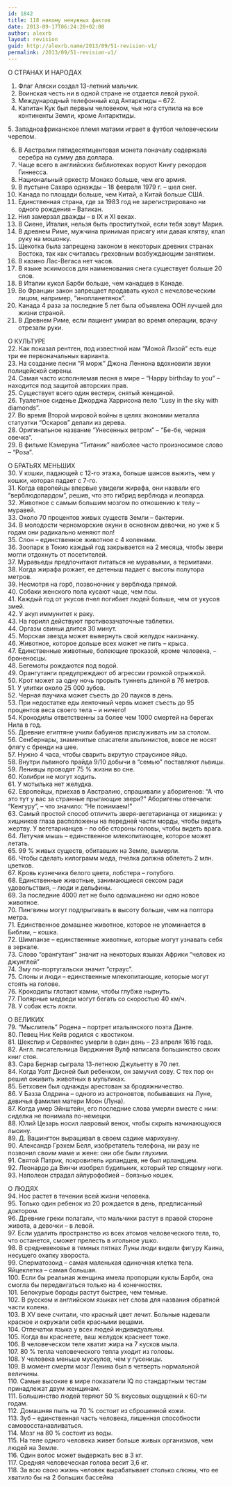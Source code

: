 ```yaml
---
id: 1842
title: 118 никому ненужных фактов
date: 2013-09-17T06:24:28+02:00
author: alexrb
layout: revision
guid: http://alexrb.name/2013/09/51-revision-v1/
permalink: /2013/09/51-revision-v1/
---
```

О СТРАНАХ И НАРОДАХ  
1. Флаг Аляски создал 13-летний мальчик.  
2. Воинская честь ни в одной стране не отдается левой рукой.  
3. Международный телефонный код Антарктиды &#8211; 672.  
4. Капитан Кук был первым человеком, чья нога ступила на все континенты Земли, кроме Антарктиды.  
<!--more-->5. Западноафриканское племя матами играет в футбол человеческим черепом.

  
6. В Австралии пятидесятицентовая монета поначалу содержала серебра на сумму два доллара.  
7. Чаще всего в английских библиотеках воруют Книгу рекордов Гиннесса.  
8. Национальный оркестр Монако больше, чем его армия.  
9. В пустыне Сахара однажды &#8211; 18 февраля 1979 г. &#8211; шел снег.  
10. Канада по площади больше, чем Китай, а Китай больше США.  
11. Единственная страна, где за 1983 год не зарегистрировано ни одного рождения &#8211; Ватикан.  
12. Нил замерзал дважды &#8211; в IX и XI веках.  
13. В Сиене, Италия, нельзя быть проституткой, если тебя зовут Мария.  
14. В древнем Риме, мужчина принимая присягу или давая клятву, клал руку на мошонку.  
15. Щекотка была запрещена законом в некоторых древних странах Востока, так как считалась греховным возбуждающим занятием.  
16. В казино Лас-Вегаса нет часов.  
17. В языке эскимосов для наименования снега существует больше 20 слов.  
18. В Италии кукол Барби больше, чем канадцев в Канаде.  
19. Во Франции закон запрещает продавать кукол с нечеловеческим лицом, например, &#8220;инопланетянок&#8221;.  
20. Канада 4 раза за последние 5 лет была объявлена ООН лучшей для жизни страной.  
21. В Древнем Риме, если пациент умирал во время операции, врачу отрезали руки.

О КУЛЬТУРЕ  
22. Как показал рентген, под известной нам &#8220;Моной Лизой&#8221; есть еще три ее первоначальных варианта.  
23. На создание песни &#8220;Я морж&#8221; Джона Леннона вдохновили звуки полицейской сирены.  
24. Самая часто исполняемая песня в мире &#8211; &#8220;Happy birthday to you&#8221; &#8211; находится под защитой авторских прав.  
25. Существует всего один вестерн, снятый женщиной.  
26. Туалетное сиденье Джорджа Харрисона пело &#8220;Lusy in the sky with diamonds&#8221;.  
27. Во время Второй мировой войны в целях экономии металла статуэтки &#8220;Оскаров&#8221; делали из дерева.  
28. Оригинальное название &#8220;Унесенных ветром&#8221; &#8211; &#8220;Бе-бе, черная овечка&#8221;.  
29. В фильме Кэмеруна &#8220;Титаник&#8221; наиболее часто произносимое слово &#8211; &#8220;Роза&#8221;.

О БРАТЬЯХ МЕНЬШИХ  
30. У кошки, падающей с 12-го этажа, больше шансов выжить, чем у кошки, которая падает с 7-го.  
31. Когда европейцы впервые увидели жирафа, они назвали его &#8220;верблюдопардом&#8221;, решив, что это гибрид верблюда и леопарда.  
32. Животное с самым большим мозгом по отношению к телу &#8211; муравей.  
33. Около 70 процентов живых существ Земли &#8211; бактерии.  
34. В молодости черноморские окуни в основном девочки, но уже к 5 годам они радикально меняют пол!  
35. Слон &#8211; единственное животное с 4 коленями.  
36. Зоопарк в Токио каждый год закрывается на 2 месяца, чтобы звери могли отдохнуть от посетителей.  
37. Муравьеды предпочитают питаться не муравьями, а термитами.  
38. Когда жирафа рожает, ее детеныш падает с высоты полутора метров.  
39. Несмотря на горб, позвоночник у верблюда прямой.  
40. Собаки женского пола кусают чаще, чем псы.  
41. Каждый год от укусов пчел погибает людей больше, чем от укусов змей.  
42. У акул иммунитет к раку.  
43. На горилл действуют противозачаточные таблетки.  
44. Оргазм свиньи длится 30 минут.  
45. Морская звезда может вывернуть свой желудок наизнанку.  
46. Животное, которое дольше всех может не пить &#8211; крыса.  
47. Единственные животные, болеющие проказой, кроме человека, &#8211; броненосцы.  
48. Бегемоты рождаются под водой.  
49. Орангутанги предупреждают об агрессии громкой отрыжкой.  
50. Крот может за одну ночь прорыть туннель длиной в 76 метров.  
51. У улитки около 25 000 зубов.  
52. Черная паучиха может съесть до 20 пауков в день.  
53. При недостатке еды ленточный червь может съесть до 95 процентов веса своего тела &#8211; и ничего!  
54. Крокодилы ответственны за более чем 1000 смертей на берегах Нила в год.  
55. Древние египтяне учили бабуинов прислуживать им за столом.  
56. Сенбернары, знаменитые спасатели альпинистов, вовсе не носят флягу с бренди на шее.  
57. Нужно 4 часа, чтобы сварить вкрутую страусиное яйцо.  
58. Внутри львиного прайда 9/10 добычи в &#8220;семью&#8221; поставляют львицы.  
59. Ленивцы проводят 75 % жизни во сне.  
60. Колибри не могут ходить.  
61. У мотылька нет желудка.  
62. Европейцы, приехав в Австралию, спрашивали у аборигенов: &#8220;А что это тут у вас за странные прыгающие звери?&#8221; Аборигены отвечали: &#8220;Кенгуру&#8221;, &#8211; что значило: &#8220;Не понимаем!&#8221;  
63. Самый простой способ отличить зверя-вегетарианца от хищника: у хищников глаза расположены на передней части морды, чтобы видеть жертву. У вегетарианцев &#8211; по обе стороны головы, чтобы видеть врага.  
64. Летучая мышь &#8211; единственное млекопитающее, которое может летать.  
65. 99 % живых существ, обитавших на Земле, вымерли.  
66. Чтобы сделать килограмм меда, пчелка должна облететь 2 млн. цветков.  
67. Кровь кузнечика белого цвета, лобстера &#8211; голубого.  
68. Единственные животные, занимающиеся сексом ради удовольствия, &#8211; люди и дельфины.  
69. За последние 4000 лет не было одомашнено ни одно новое животное.  
70. Пингвины могут подпрыгивать в высоту больше, чем на полтора метра.  
71. Единственное домашнее животное, которое не упоминается в Библии, &#8211; кошка.  
72. Шимпанзе &#8211; единственные животные, которые могут узнавать себя в зеркале.  
73. Слово &#8220;орангутанг&#8221; значит на некоторых языках Африки &#8220;человек из джунглей&#8221;  
74. Эму по-португальски значит &#8220;страус&#8221;.  
75. Слоны и люди &#8211; единственные млекопитающие, которые могут стоять на голове.  
76. Крокодилы глотают камни, чтобы глубже нырнуть.  
77. Полярные медведи могут бегать со скоростью 40 км/ч.  
78. У собак есть локти.

О ВЕЛИКИХ  
79. &#8220;Мыслитель&#8221; Родена &#8211; портрет итальянского поэта Данте.  
80. Певец Ник Кейв родился с хвостиком.  
81. Шекспир и Сервантес умерли в один день &#8211; 23 апреля 1616 года.  
82. Англ. писательница Вирджиния Вулф написала большинство своих книг стоя.  
83. Сара Бернар сыграла 13-летнюю Джульетту в 70 лет.  
84. Когда Уолт Дисней был ребенком, он замучил сову. С тех пор он решил оживить животных в мультиках.  
85. Бетховен был однажды арестован за бродяжничество.  
86. У Базза Олдрина &#8211; одного из астроновтов, побывавших на Луне, девичья фамилия матери Моон (Луна).  
87. Когда умер Эйнштейн, его последние слова умерли вместе с ним: сиделка не понимала по-немецки.  
88. Юлий Цезарь носил лавровый венок, чтобы скрыть начинающуюся лысину.  
89. Д. Вашингтон выращивал в своем садике марихуану.  
90. Александр Грэхем Белл, изобретатель телефона, ни разу не позвонил своим маме и жене: они обе были глухими.  
91. Святой Патрик, покровитель ирландцев, не был ирландцем.  
92. Леонардо да Винчи изобрел будильник, который тер спящему ноги.  
93. Наполеон страдал айлурофобией &#8211; боязнью кошек.

О ЛЮДЯХ  
94. Нос растет в течении всей жизни человека.  
95. Только один ребенок из 20 рождается в день, предписанный доктором.  
96. Древние греки полагали, что мальчики растут в правой стороне живота, а девочки &#8211; в левой.  
97. Если удалить пространство из всех атомов человеческого тела, то, что останется, сможет прелесть в игольное ушко.  
98. В средневековье в темных пятнах Луны люди видели фигуру Каина, несущего охапку хвороста.  
99. Сперматозоид &#8211; самая маленькая одиночная клетка тела. Яйцеклетка &#8211; самая большая.  
100. Если бы реальная женщина имела пропорции куклы Барби, она смогла бы передвигаться только на 4 конечностях.  
101. Белокурые бороды растут быстрее, чем темные.  
102. В русском и английском языках нет слова для названия обратной части колена.  
103. В XV веке считали, что красный цвет лечит. Больные надевали красное и окружали себя красными вещами.  
104. Отпечатки языка у всех людей индивидуальны.  
105. Когда вы краснеете, ваш желудок краснеет тоже.  
106. В человеческом теле хватит жира на 7 кусков мыла.  
107. 80 % тепла человеческого тепла уходит из головы.  
108. У человека меньше мускулов, чем у гусеницы.  
109. В момент смерти мозг Ленина был в четверть нормальной величины.  
110. Самые высокие в мире показатели IQ по стандартным тестам принадлежат двум женщинам.  
111. Большинство людей теряют 50 % вкусовых ощущений к 60-ти годам.  
112. Домашняя пыль на 70 % состоит из сброшенной кожи.  
113. Зуб &#8211; единственная часть человека, лишенная способности самовосстанавливаться.  
114. Мозг на 80 % состоит из воды.  
115. На теле одного человека живет больше живых организмов, чем людей на Земле.  
116. Один волос может выдержать вес в 3 кг.  
117. Средняя человеческая голова весит 3,6 кг.  
118. За всю свою жизнь человек вырабатывает столько слюны, что ее хватило бы на 2 больших бассейна